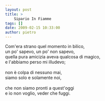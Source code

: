 ```yaml
---
layout: post
title: >
    Sipario In Fiamme
tags: []
date: 2009-02-15 10:33:00
author: pietro
---
```

Com'era strano quel momento in bilico,<br/>un po' sapevo, un po' non sapevo,<br/>quella pura amicizia aveva qualcosa di magico,<br/>e l'abbiamo perso mi illudevo;<br/><br/>non è colpa di nessuno mai,<br/>siamo solo e solamente noi,<br/><br/>che non siamo pronti a quest'oggi<br/>e io non voglio, veder che fuggi.
